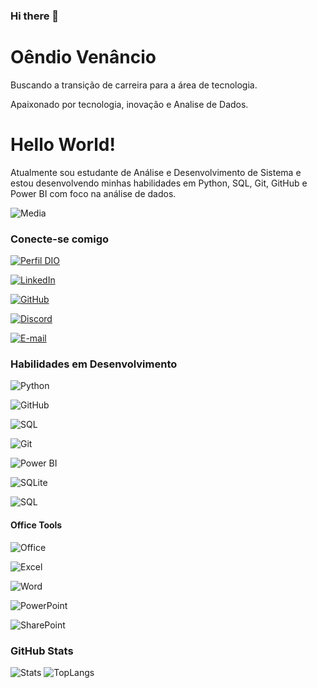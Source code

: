 ### Hi there 👋

# Oêndio Venâncio

Buscando a transição de carreira para a área de tecnologia.

Apaixonado por tecnologia, inovação e Analise de Dados.

# Hello World!

Atualmente sou estudante de Análise e Desenvolvimento de Sistema e estou desenvolvendo minhas habilidades em Python, SQL, Git, GitHub e Power BI com foco na análise de dados.

![Media](https://media.giphy.com/media/dWesBcTLavkZuG35MI/giphy.gif)

### Conecte-se comigo

[![Perfil DIO](https://img.shields.io/badge/-Meu%20Perfil%20na%20DIO-30A3DC?logo=dio.me&logoColor=whites)](https://web.dio.me/users/oendiovfs/)

[![LinkedIn](https://img.shields.io/badge/-LinkedIn-%230077B5?logo=linkedin&logoColor=whites)](https://www.linkedin.com/in/oêndio-venâncio/)

[![GitHub](https://img.shields.io/badge/-GitHub-0D1117?logo=github&logoColor=whites)](https://github.com/oendio)

[![Discord](https://img.shields.io/badge/Discord-7289DA?logo=discord&logoColor=FDFDFD)](https://discord.com/users/oendio)

[![E-mail](https://img.shields.io/badge/Gmail-D14836?logo=gmail&logoColor=FDFDFD)](mailto:oendiovfs@gmail.com)


### Habilidades em Desenvolvimento

![Python](https://img.shields.io/badge/Python-003140?logo=Python&logoColor=white)

![GitHub](https://img.shields.io/badge/GitHub-003140?logo=GitHub&logoColor=white)

![SQL](https://img.shields.io/badge/MySQL-003140?logo=MySQL&logoColor=white)

![Git](https://img.shields.io/badge/Git-003140?logo=git&logoColor=white)

![Power BI](https://img.shields.io/badge/Power%20BI-003140.svg?logo=powerbi&logoColor=white)

![SQLite](https://img.shields.io/badge/SQLite-003140.svg?logo=sqlite&logoColor=white)

![SQL](https://custom-icon-badges.herokuapp.com/badge/SQL-003140.svg?logo=database&logoColor=white)

#### Office Tools

![Office](https://img.shields.io/badge/Microsoft_Office-D83B01?logo=microsoft-office&logoColor=whites)

![Excel](https://img.shields.io/badge/Microsoft_Excel-217346?logo=microsoft-excel&logoColor=whites)

![Word](https://img.shields.io/badge/Microsoft_Word-2B579A?logo=microsoft-word&logoColor=whites)

![PowerPoint](https://img.shields.io/badge/Microsoft_PowerPoint-B7472A?logo=microsoft-powerpoint&logoColor=whites)

![SharePoint](https://img.shields.io/badge/Microsoft_SharePoint-0078D4?logo=microsoft-sharepoint&logoColor=whites)

### GitHub Stats

![Stats](https://github-readme-stats.vercel.app/api?username=oendio&theme=transparent&bg_color=003140&border_color=30A3DC&show_icons=true&icon_color=30A3DC&title_color=E94D5F&text_color=FFF)
![TopLangs](https://github-readme-stats.vercel.app/api/top-langs/?username=oendio&theme=transparent&bg_color=003140&border_color=30A3DC&show_icons=true&icon_color=30A3DC&title_color=E94D5F&text_color=FFF)


<!--
**oendio/oendio** is a ✨ _special_ ✨ repository because its `README.md` (this file) appears on your GitHub profile.

Here are some ideas to get you started:

- 🔭 I’m currently working on ...
- 🌱 I’m currently learning ...
- 👯 I’m looking to collaborate on ...
- 🤔 I’m looking for help with ...
- 💬 Ask me about ...
- 📫 How to reach me: ...
- 😄 Pronouns: ...
- ⚡ Fun fact: ...
-->
